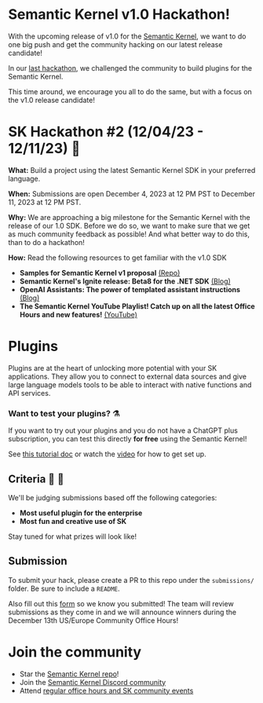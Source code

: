 # Semantic Kernel v1.0 Hackathon!

With the upcoming release of v1.0 for the [Semantic Kernel](https://github.com/microsoft/semantic-kernel), we want to do one big push and get the community hacking on our latest release candidate!

In our [last hackathon](https://partiful.com/e/RbwjXoM2LsgrLniprrLH), we challenged the community to build plugins for the Semantic Kernel.

This time around, we encourage you all to do the same, but with a focus on the v1.0 release candidate!

# SK Hackathon #2 (12/04/23 - 12/11/23) 📢

**What:** Build a project using the latest Semantic Kernel SDK in your preferred language.

**When:** Submissions are open December 4, 2023 at 12 PM PST to December 11, 2023 at 12 PM PST.

**Why:** We are approaching a big milestone for the Semantic Kernel with the release of our 1.0 SDK. Before we do so, we want to make sure that we get as much community feedback as possible! And what better way to do this, than to do a hackathon!

**How:** Read the following resources to get familiar with the v1.0 SDK
- **Samples for Semantic Kernel v1 proposal** [(Repo)](https://github.com/matthewbolanos/sk-v1-proposal)
- **Semantic Kernel's Ignite release: Beta8 for the .NET SDK** [(Blog)](https://devblogs.microsoft.com/semantic-kernel/semantic-kernels-ignite-release-beta8-for-the-net-sdk/)
- **OpenAI Assistants: The power of templated assistant instructions** [(Blog)](https://devblogs.microsoft.com/semantic-kernel/openai-assistants-the-power-of-templated-assistant-instructions/)
- **The Semantic Kernel YouTube Playlist! Catch up on all the latest Office Hours and new features!** [(YouTube)](https://www.youtube.com/playlist?list=PL20mfA9efrmMmLEy1fhFDvB_OmUpNUFqB)

# Plugins
Plugins are at the heart of unlocking more potential with your SK applications.
They allow you to connect to external data sources and give large language models tools to be able to
interact with native functions and API services.

### Want to test your plugins? ⚗️

If you want to try out your plugins and you do not have a ChatGPT plus subscription, you can test this directly **for free** using the Semantic Kernel!

See [this tutorial doc](https://learn.microsoft.com/en-us/semantic-kernel/ai-orchestration/chatgpt-plugins) or watch the [video](https://youtu.be/W_xF8PcdT78) for how to get set up.


## Criteria 🚀 🎁
We'll be judging submissions based off the following categories:
- **Most useful plugin for the enterprise**
- **Most fun and creative use of SK**

Stay tuned for what prizes will look like!

## Submission
To submit your hack, please create a PR to this repo under the `submissions/` folder. Be sure to include a `README`.

Also fill out this [form](https://aka.ms/sk-hackathon-plugin-submission) so we know you submitted! The team will review submissions as they come in and we will announce winners during the December 13th US/Europe Community Office Hours!

# Join the community
- Star the [Semantic Kernel repo](https://github.com/microsoft/semantic-kernel)!
- Join the [Semantic Kernel Discord community](https://aka.ms/SKDiscord)
- Attend [regular office hours and SK community events](https://github.com/microsoft/semantic-kernel/blob/main/COMMUNITY.md)
